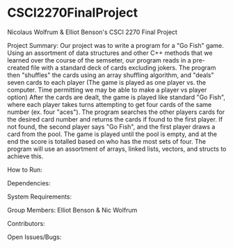 # CSCI2270FinalProject
Nicolaus Wolfrum & Elliot Benson's CSCI 2270 Final Project

Project Summary: Our project was to write a program for a "Go Fish" game. Using an assortment of data structures and other C++ methods that we learned over the course of the semseter, our program reads in a pre-created file with a standard deck of cards excluding jokers. The program then "shuffles" the cards using an array shuffling algorithm, and "deals" seven cards to each player (The game is played as one player vs. the computer. Time permitting we may be able to make a player vs player option) After the cards are dealt, the game is played like standard "Go Fish", where each player takes turns attempting to get four cards of the same number (ex. four "aces"). The program searches the other players cards for the desired card number and returns the cards if found to the first player. If not found, the second player says "Go Fish", and the first player draws a card from the pool. The game is played until the pool is empty, and at the end the score is totalled based on who has the most sets of four. The program will use an assortment of arrays, linked lists, vectors, and structs to achieve this.

How to Run:

Dependencies:

System Requirements:

Group Members: Elliot Benson & Nic Wolfrum

Contributors:

Open Issues/Bugs:



